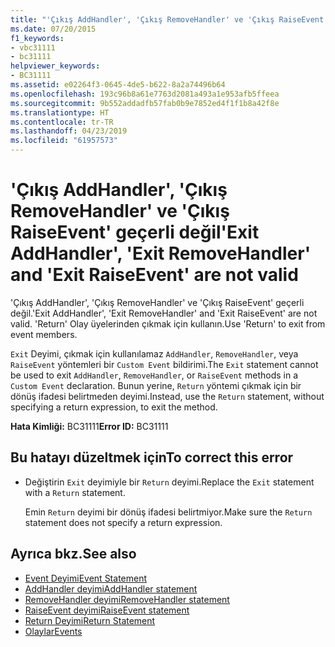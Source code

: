 ```yaml
---
title: "'Çıkış AddHandler', 'Çıkış RemoveHandler' ve 'Çıkış RaiseEvent' geçerli değil"
ms.date: 07/20/2015
f1_keywords:
- vbc31111
- bc31111
helpviewer_keywords:
- BC31111
ms.assetid: e02264f3-0645-4de5-b622-8a2a74496b64
ms.openlocfilehash: 193c96b8a61e7763d2081a493a1e953afb5ffeea
ms.sourcegitcommit: 9b552addadfb57fab0b9e7852ed4f1f1b8a42f8e
ms.translationtype: HT
ms.contentlocale: tr-TR
ms.lasthandoff: 04/23/2019
ms.locfileid: "61957573"
---
```

# <a name="exit-addhandler-exit-removehandler-and-exit-raiseevent-are-not-valid"></a><span data-ttu-id="6a9cd-102">'Çıkış AddHandler', 'Çıkış RemoveHandler' ve 'Çıkış RaiseEvent' geçerli değil</span><span class="sxs-lookup"><span data-stu-id="6a9cd-102">'Exit AddHandler', 'Exit RemoveHandler' and 'Exit RaiseEvent' are not valid</span></span>
<span data-ttu-id="6a9cd-103">'Çıkış AddHandler', 'Çıkış RemoveHandler' ve 'Çıkış RaiseEvent' geçerli değil.</span><span class="sxs-lookup"><span data-stu-id="6a9cd-103">'Exit AddHandler', 'Exit RemoveHandler' and 'Exit RaiseEvent' are not valid.</span></span> <span data-ttu-id="6a9cd-104">'Return' Olay üyelerinden çıkmak için kullanın.</span><span class="sxs-lookup"><span data-stu-id="6a9cd-104">Use 'Return' to exit from event members.</span></span>  
  
 <span data-ttu-id="6a9cd-105">`Exit` Deyimi, çıkmak için kullanılamaz `AddHandler`, `RemoveHandler`, veya `RaiseEvent` yöntemleri bir `Custom Event` bildirimi.</span><span class="sxs-lookup"><span data-stu-id="6a9cd-105">The `Exit` statement cannot be used to exit `AddHandler`, `RemoveHandler`, or `RaiseEvent` methods in a `Custom Event` declaration.</span></span> <span data-ttu-id="6a9cd-106">Bunun yerine, `Return` yöntemi çıkmak için bir dönüş ifadesi belirtmeden deyimi.</span><span class="sxs-lookup"><span data-stu-id="6a9cd-106">Instead, use the `Return` statement, without specifying a return expression, to exit the method.</span></span>  
  
 <span data-ttu-id="6a9cd-107">**Hata Kimliği:** BC31111</span><span class="sxs-lookup"><span data-stu-id="6a9cd-107">**Error ID:** BC31111</span></span>  
  
## <a name="to-correct-this-error"></a><span data-ttu-id="6a9cd-108">Bu hatayı düzeltmek için</span><span class="sxs-lookup"><span data-stu-id="6a9cd-108">To correct this error</span></span>  
  
- <span data-ttu-id="6a9cd-109">Değiştirin `Exit` deyimiyle bir `Return` deyimi.</span><span class="sxs-lookup"><span data-stu-id="6a9cd-109">Replace the `Exit` statement with a `Return` statement.</span></span>  
  
     <span data-ttu-id="6a9cd-110">Emin `Return` deyimi bir dönüş ifadesi belirtmiyor.</span><span class="sxs-lookup"><span data-stu-id="6a9cd-110">Make sure the `Return` statement does not specify a return expression.</span></span>  
  
## <a name="see-also"></a><span data-ttu-id="6a9cd-111">Ayrıca bkz.</span><span class="sxs-lookup"><span data-stu-id="6a9cd-111">See also</span></span>

- [<span data-ttu-id="6a9cd-112">Event Deyimi</span><span class="sxs-lookup"><span data-stu-id="6a9cd-112">Event Statement</span></span>](../../visual-basic/language-reference/statements/event-statement.md)
- [<span data-ttu-id="6a9cd-113">AddHandler deyimi</span><span class="sxs-lookup"><span data-stu-id="6a9cd-113">AddHandler statement</span></span>](~/docs/visual-basic/language-reference/statements/addhandler-statement.md)
- [<span data-ttu-id="6a9cd-114">RemoveHandler deyimi</span><span class="sxs-lookup"><span data-stu-id="6a9cd-114">RemoveHandler statement</span></span>](~/docs/visual-basic/language-reference/statements/removehandler-statement.md)
- [<span data-ttu-id="6a9cd-115">RaiseEvent deyimi</span><span class="sxs-lookup"><span data-stu-id="6a9cd-115">RaiseEvent statement</span></span>](~/docs/visual-basic/language-reference/statements/raiseevent-statement.md)
- [<span data-ttu-id="6a9cd-116">Return Deyimi</span><span class="sxs-lookup"><span data-stu-id="6a9cd-116">Return Statement</span></span>](../../visual-basic/language-reference/statements/return-statement.md)
- [<span data-ttu-id="6a9cd-117">Olaylar</span><span class="sxs-lookup"><span data-stu-id="6a9cd-117">Events</span></span>](../../visual-basic/programming-guide/language-features/events/index.md)
